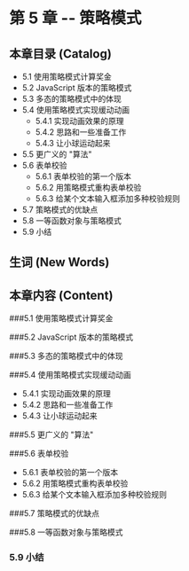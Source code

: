 # 第 5 章 -- 策略模式

## 本章目录 (Catalog)
- 5.1 使用策略模式计算奖金 
- 5.2 JavaScript 版本的策略模式
- 5.3 多态的策略模式中的体现
- 5.4 使用策略模式实现缓动动画
    + 5.4.1 实现动画效果的原理
    + 5.4.2 思路和一些准备工作
    + 5.4.3 让小球运动起来
- 5.5 更广义的 "算法"
- 5.6 表单校验
    + 5.6.1 表单校验的第一个版本
    + 5.6.2 用策略模式重构表单校验
    + 5.6.3 给某个文本输入框添加多种校验规则
- 5.7 策略模式的优缺点
- 5.8 一等函数对象与策略模式
- 5.9 小结


## 生词 (New Words)



## 本章内容 (Content)
###5.1 使用策略模式计算奖金 

###5.2 JavaScript 版本的策略模式

###5.3 多态的策略模式中的体现

###5.4 使用策略模式实现缓动动画
- 5.4.1 实现动画效果的原理
- 5.4.2 思路和一些准备工作
- 5.4.3 让小球运动起来

###5.5 更广义的 "算法"

###5.6 表单校验
- 5.6.1 表单校验的第一个版本
- 5.6.2 用策略模式重构表单校验
- 5.6.3 给某个文本输入框添加多种校验规则

###5.7 策略模式的优缺点

###5.8 一等函数对象与策略模式

### 5.9 小结
